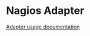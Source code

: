 # Nagios Adapter

[Adapter usage documentation](https://community.kineticdata.com/Kinetic_Request/Kinetic_Request_Core_Edition/Resources/Bridgehub/Nagios_Adapter)
